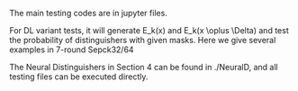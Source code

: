 The main testing codes are in jupyter files.

For DL variant tests, it will generate E_k(x) and E_k(x \oplus \Delta) 
and test the probability of distinguishers with given masks.
Here we give several examples in 7-round Sepck32/64

The Neural Distinguishers in Section 4 can be found in ./NeuralD, 
and all testing files can be executed directly.

